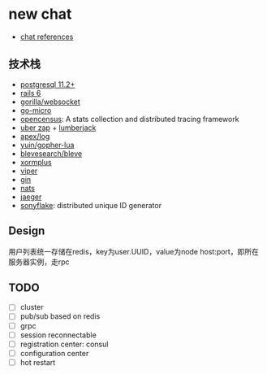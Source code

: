 # new chat

* [chat references](https://github.com/FlowerWrong/erlim/blob/master/api/chat.md#chat-api)

## 技术栈

* [postgresql 11.2+](https://www.postgresql.org/)
* [rails 6](https://rubyonrails.org/)
* [gorilla/websocket](https://github.com/gorilla/websocket)
* [go-micro](https://micro.mu/)
* [opencensus](https://github.com/census-instrumentation/opencensus-go): A stats collection and distributed tracing framework
* [uber zap](https://github.com/uber-go/zap) + [lumberjack](https://github.com/natefinch/lumberjack)
* [apex/log](https://github.com/apex/log)
* [yuin/gopher-lua](https://github.com/yuin/gopher-lua)
* [blevesearch/bleve](https://github.com/blevesearch/bleve)
* [xormplus](https://github.com/xormplus/xorm)
* [viper](https://github.com/spf13/viper)
* [gin](https://github.com/gin-gonic/gin)
* [nats](https://nats.io/documentation/)
* [jaeger](https://github.com/jaegertracing/jaeger)
* [sonyflake](https://github.com/sony/sonyflake): distributed unique ID generator

## Design

用户列表统一存储在redis，key为user.UUID，value为node host:port，即所在服务器实例，走rpc

## TODO

* [ ] cluster
* [ ] pub/sub based on redis
* [ ] grpc
* [ ] session reconnectable
* [ ] registration center: consul 
* [ ] configuration center
* [ ] hot restart
